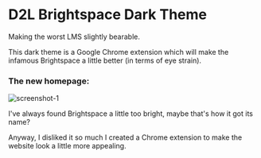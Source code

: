 # D2L Brightspace Dark Theme
Making the worst LMS slightly bearable.

This dark theme is a Google Chrome extension which will make the infamous Brightspace a little better (in terms of eye strain).

### The new homepage:
![screenshot-1](https://user-images.githubusercontent.com/84334654/192907399-c59092da-ff22-4e75-a433-79145458337d.png)

I've always found Brightspace a little too bright, maybe that's how it got its name?

Anyway, I disliked it so much I created a Chrome extension to make the website look a little more appealing.
